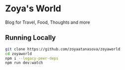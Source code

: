 # Zoya's World

Blog for Travel, Food, Thoughts and more

## Running Locally

```bash
git clone https://github.com/zoyaatanasova/zoyaworld
cd zoyaworld
npm i --legacy-peer-deps
npm run dev:watch
```
